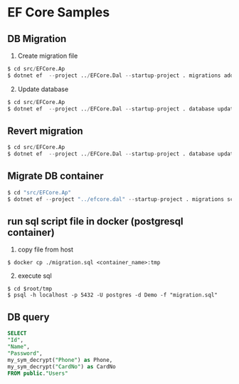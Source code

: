 # EF Core Samples

## DB Migration

1. Create migration file

```s
$ cd src/EFCore.Ap
$ dotnet ef  --project ../EFCore.Dal --startup-project . migrations add InitCreate [--context PgDbContext]
```

2. Update database

```s
$ cd src/EFCore.Ap
$ dotnet ef  --project ../EFCore.Dal --startup-project . database update [--context PgDbContext]
```

## Revert migration

```s
$ cd src/EFCore.Ap
$ dotnet ef  --project ../EFCore.Dal --startup-project . database update <last_migration_name> [--context PgDbContext]
```

## Migrate DB container

```s
$ cd "src/EFCore.Ap"
$ dotnet ef --project "../efcore.dal" --startup-project . migrations script --idempotent [--context PgDbContext] --output "../../build/migration.sql"
```


## run sql script file in docker (postgresql container)

1. copy file from host

```
$ docker cp ./migration.sql <container_name>:tmp
```


2. execute sql

```
$ cd $root/tmp
$ psql -h localhost -p 5432 -U postgres -d Demo -f "migration.sql"
```



## DB query

```sql
SELECT
"Id",
"Name",
"Password",
my_sym_decrypt("Phone") as Phone,
my_sym_decrypt("CardNo") as CardNo 
FROM public."Users"
```